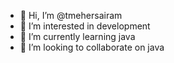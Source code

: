 - 👋 Hi, I’m @tmehersairam
- 👀 I’m interested in development
- 🌱 I’m currently learning java
- 💞️ I’m looking to collaborate on java


<!---
tmehersairam/tmehersairam is a ✨ special ✨ repository because its `README.md` (this file) appears on your GitHub profile.
You can click the Preview link to take a look at your changes.
--->
